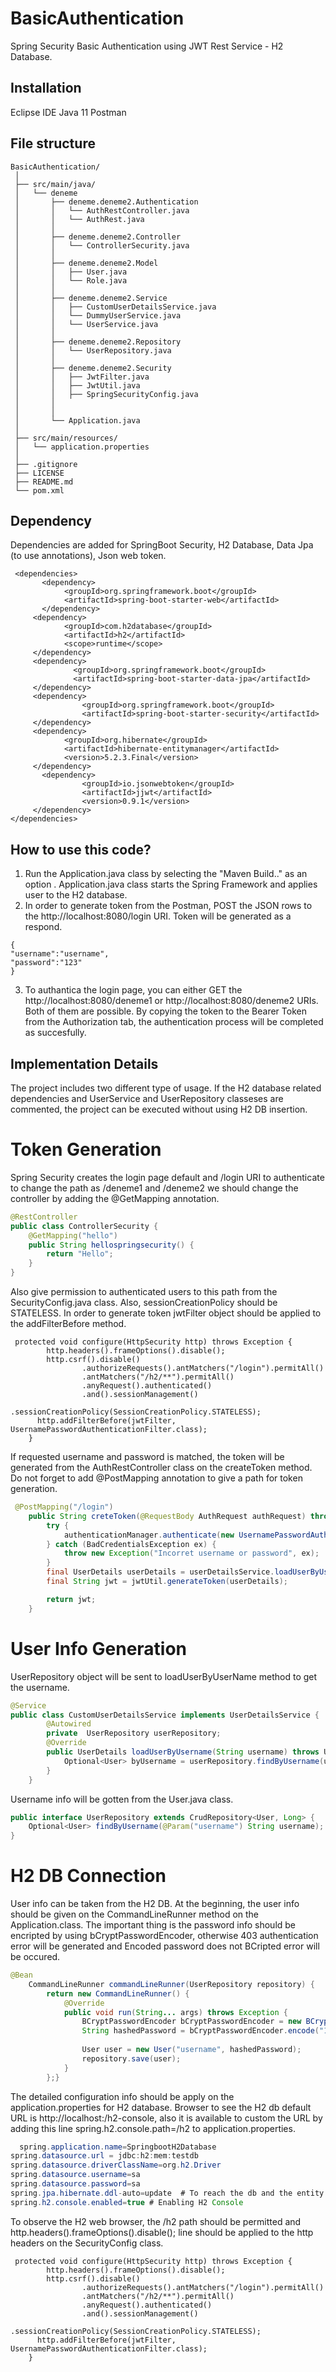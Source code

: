 # BasicAuthentication
Spring Security Basic Authentication using JWT Rest Service - H2 Database. 

## Installation
Eclipse IDE
Java 11 
Postman 

## File structure
```
BasicAuthentication/
 │
 ├── src/main/java/
 │   └── deneme
 │       ├── deneme.deneme2.Authentication
 │       │   └── AuthRestController.java
 │       │   └── AuthRest.java
 │       │
 │       ├── deneme.deneme2.Controller
 │       │   └── ControllerSecurity.java
 │       │
 │       ├── deneme.deneme2.Model
 │       │   ├── User.java
 │       │   └── Role.java
 │       │
 │       ├── deneme.deneme2.Service
 │       │   ├── CustomUserDetailsService.java
 │       │   └── DummyUserService.java
 │       │   └── UserService.java
 │       │
 │       ├── deneme.deneme2.Repository
 │       │   └── UserRepository.java
 │       │
 │       ├── deneme.deneme2.Security
 │       │   ├── JwtFilter.java
 │       │   ├── JwtUtil.java
 │       │   ├── SpringSecurityConfig.java
 │       │
 │       │
 │       └── Application.java
 │
 ├── src/main/resources/
 │   └── application.properties
 │
 ├── .gitignore
 ├── LICENSE
 ├── README.md
 └── pom.xml
```
## Dependency
Dependencies are added for SpringBoot Security, H2 Database, Data Jpa (to use annotations), Json web token.
```
 <dependencies>  
 	   <dependency>
		    <groupId>org.springframework.boot</groupId>
		    <artifactId>spring-boot-starter-web</artifactId>
	   </dependency>
     <dependency>
            <groupId>com.h2database</groupId>
            <artifactId>h2</artifactId>
            <scope>runtime</scope>
     </dependency>
     <dependency>
	          <groupId>org.springframework.boot</groupId>
	          <artifactId>spring-boot-starter-data-jpa</artifactId>
     </dependency>
     <dependency>
		        <groupId>org.springframework.boot</groupId>
		        <artifactId>spring-boot-starter-security</artifactId>
     </dependency>
     <dependency>
            <groupId>org.hibernate</groupId>
            <artifactId>hibernate-entitymanager</artifactId>
            <version>5.2.3.Final</version>
     </dependency>
	   <dependency>
		        <groupId>io.jsonwebtoken</groupId>
		        <artifactId>jjwt</artifactId>
		        <version>0.9.1</version>
     </dependency>
</dependencies>  
```


## How to use this code?
1. Run the Application.java class by selecting the "Maven Build.." as an option . Application.java class starts the Spring Framework and applies user to the H2 database.
2. In order to generate token from the Postman, POST the JSON rows to the http://localhost:8080/login URI. Token will be generated as a respond.
```
{
"username":"username",
"password":"123"
}
```
3. To authantica the login page, you can either GET the http://localhost:8080/deneme1 or http://localhost:8080/deneme2 URIs. Both of them are possible. By copying the token to the Bearer Token from the Authorization tab, 
the authentication process will be completed as succesfully. 


## Implementation Details

The project includes two different type of usage. If the H2 database related dependencies and UserService and UserRepository classeses are commented, the project can be executed 
without using H2 DB insertion.
# Token Generation

Spring Security creates the login page default and /login URI to authenticate to change the path as /deneme1 and /deneme2 we should change the controller by adding the 
@GetMapping annotation.
``` java
@RestController
public class ControllerSecurity {
    @GetMapping("hello")
    public String hellospringsecurity() {
        return "Hello";
    }
}
```

Also give permission to authenticated users to this path from the SecurityConfig.java class. Also, sessionCreationPolicy should be STATELESS. In order to
generate token jwtFilter object should be applied to the addFilterBefore method. 
```
 protected void configure(HttpSecurity http) throws Exception {
    	http.headers().frameOptions().disable();
        http.csrf().disable()
                .authorizeRequests().antMatchers("/login").permitAll()
                .antMatchers("/h2/**").permitAll()
                .anyRequest().authenticated()
                .and().sessionManagement()
                .sessionCreationPolicy(SessionCreationPolicy.STATELESS);
      http.addFilterBefore(jwtFilter, UsernamePasswordAuthenticationFilter.class);
    }
```
If requested username and password is matched, the token will be generated from the AuthRestController class on the createToken method. 
Do not forget to add @PostMapping annotation to give a path for token generation.
``` java
 @PostMapping("/login")
    public String creteToken(@RequestBody AuthRequest authRequest) throws Exception {
        try {
            authenticationManager.authenticate(new UsernamePasswordAuthenticationToken(authRequest.getUsername(), authRequest.getPassword()));
        } catch (BadCredentialsException ex) {
            throw new Exception("Incorret username or password", ex);
        }
        final UserDetails userDetails = userDetailsService.loadUserByUsername(authRequest.getUsername());
        final String jwt = jwtUtil.generateToken(userDetails);

        return jwt;
    }
```
# User Info Generation
UserRepository object will be sent to loadUserByUserName method to get the username. 
``` java 
@Service
public class CustomUserDetailsService implements UserDetailsService {
        @Autowired
        private  UserRepository userRepository;
        @Override
        public UserDetails loadUserByUsername(String username) throws UsernameNotFoundException {
            Optional<User> byUsername = userRepository.findByUsername(username);
        }
    }
```
Username info will be gotten from the User.java class. 
``` java 
public interface UserRepository extends CrudRepository<User, Long> {
    Optional<User> findByUsername(@Param("username") String username);
}
```
# H2 DB Connection
User info can be taken from the H2 DB. At the beginning, the user info should be given on the CommandLineRunner method on the Application.class.
The important thing is the password info should be encripted by using bCryptPasswordEncoder, otherwise 403 authentication error will be generated and Encoded password does not 
BCripted error will be occured.

``` java 
@Bean
    CommandLineRunner commandLineRunner(UserRepository repository) {
        return new CommandLineRunner() {
            @Override
            public void run(String... args) throws Exception {
            	BCryptPasswordEncoder bCryptPasswordEncoder = new BCryptPasswordEncoder();
                String hashedPassword = bCryptPasswordEncoder.encode("123");
                
                User user = new User("username", hashedPassword);
                repository.save(user);
            }
        };}
```        

The detailed configuration info should be apply on the application.properties for H2 database. Browser to see the H2 db default URL is http://localhost:/h2-console,
also it is available to custom the URL  by adding this line spring.h2.console.path=/h2 to application.properties.
 ```  java     
   spring.application.name=SpringbootH2Database
spring.datasource.url = jdbc:h2:mem:testdb
spring.datasource.driverClassName=org.h2.Driver
spring.datasource.username=sa
spring.datasource.password=sa
spring.jpa.hibernate.ddl-auto=update  # To reach the db and the entity classes, do not write none!
spring.h2.console.enabled=true # Enabling H2 Console
  ``` 
To observe the H2 web browser, the /h2 path should be permitted and http.headers().frameOptions().disable(); line should be applied to the http headers on the SecurityConfig class.
```
 protected void configure(HttpSecurity http) throws Exception {
    	http.headers().frameOptions().disable();
        http.csrf().disable()
                .authorizeRequests().antMatchers("/login").permitAll()
                .antMatchers("/h2/**").permitAll()
                .anyRequest().authenticated()
                .and().sessionManagement()
                .sessionCreationPolicy(SessionCreationPolicy.STATELESS);
      http.addFilterBefore(jwtFilter, UsernamePasswordAuthenticationFilter.class);
    }
```
        
        
        
